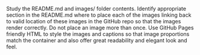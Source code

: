 Study the README.md and images/ folder contents. Identify appropriate section in the README.md where to place each of the images linking back to valid location of these images in the GitHub repo so that the images render correctly. Do not place an image more than once. Use GitHub Pages friendly HTML to style the images and captions so that image proportions match the container and also offer great readability and elegant look and feel.